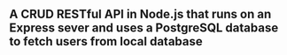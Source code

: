 ## A CRUD RESTful API in Node.js that runs on an Express sever and uses a PostgreSQL database to fetch users from local database
